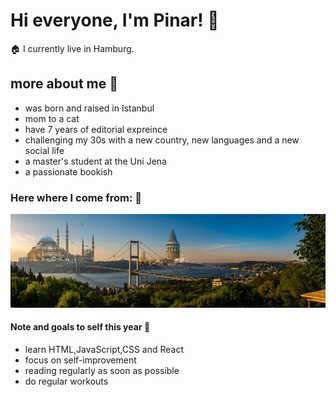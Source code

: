 # Hi everyone, I'm Pinar! 👋

🏠 I currently live in Hamburg.

## more about me 👀

- was born and raised in Istanbul
- mom to a cat
- have 7 years of editorial expreince
- challenging my 30s with a new country, new languages and a new social life
- a master's student at the Uni Jena
- a passionate bookish

### Here where I come from: 🌱
![description of image](img-istanbul.jpg)

#### Note and goals to self this year 🎯
- learn HTML,JavaScript,CSS and React
- focus on self-improvement
- reading regularly as soon as possible
- do regular workouts
